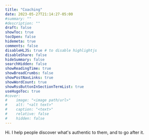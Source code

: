 ```yaml
---
title: "Coaching"
date: 2023-05-27T21:14:27-05:00
#summary: ""
#description: ""
draft: false
showToc: true
tocOpen: false
hidemeta: true
comments: false
disableHLJS: true # to disable highlightjs
disableShare: false
hideSummary: false
searchHidden: false
showReadingTime: true
showBreadCrumbs: false
showPostNavLinks: true
showWordCount: true
showRssButtonInSectionTermList: true
useHugoToc: true
#cover:
#    image: "<image path/url>"
#    alt: "<alt text>"
#    caption: "<text>"
#    relative: false
#    hidden: false
---
```


Hi. I help people discover what's authentic to them, and to go after it.
